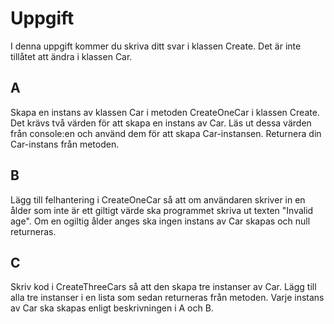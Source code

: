 ﻿# Uppgift
I denna uppgift kommer du skriva ditt svar i klassen Create. Det är
inte tillåtet att ändra i klassen Car.

## A
Skapa en instans av klassen Car i metoden CreateOneCar i klassen Create.
Det krävs två värden för att skapa en instans av Car. Läs ut dessa värden
från console:en och använd dem för att skapa Car-instansen. Returnera
din Car-instans från metoden.

## B
Lägg till felhantering i CreateOneCar så att om användaren skriver in
en ålder som inte är ett giltigt värde ska programmet skriva ut texten
"Invalid age". Om en ogiltig ålder anges ska ingen instans av Car
skapas och null returneras.

## C
Skriv kod i CreateThreeCars så att den skapa tre instanser av Car. Lägg
till alla tre instanser i en lista som sedan returneras från metoden.
Varje instans av Car ska skapas enligt beskrivningen i A och B.

